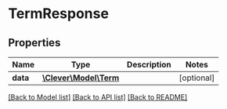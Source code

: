 # TermResponse

## Properties
Name | Type | Description | Notes
------------ | ------------- | ------------- | -------------
**data** | [**\Clever\Model\Term**](Term.md) |  | [optional] 

[[Back to Model list]](../README.md#documentation-for-models) [[Back to API list]](../README.md#documentation-for-api-endpoints) [[Back to README]](../README.md)


